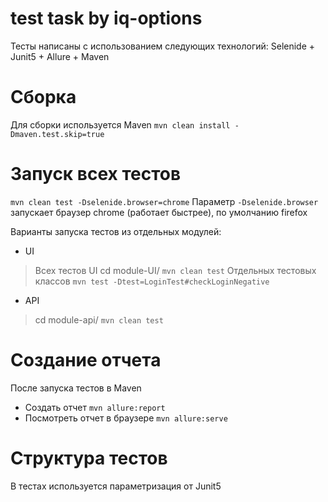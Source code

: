# test task by iq-options

Тесты написаны с использованием следующих технологий: Selenide + Junit5 + Allure + Maven

# Сборка 
Для сборки используется Maven
 `mvn clean install -Dmaven.test.skip=true`
# Запуск всех тестов
 `mvn clean test -Dselenide.browser=chrome`
 Параметр `-Dselenide.browser` запускает браузер chrome (работает быстрее), по умолчанию firefox 

 Варианты запуска тестов из отдельных модулей:
- UI
 > Всех тестов UI cd module-UI/ 
 `mvn clean test`
 > Отдельных тестовых классов
 `mvn test -Dtest=LoginTest#checkLoginNegative`
- API
 > cd module-api/
 `mvn clean test` 

# Создание отчета
 После запуска тестов в Maven
- Создать отчет 
`mvn allure:report`
- Посмотреть отчет в браузере
`mvn allure:serve` 

# Структура тестов
В тестах используется параметризация от Junit5
